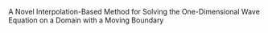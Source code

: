 A Novel Interpolation-Based Method for Solving the One-Dimensional Wave Equation on a Domain with a Moving Boundary

